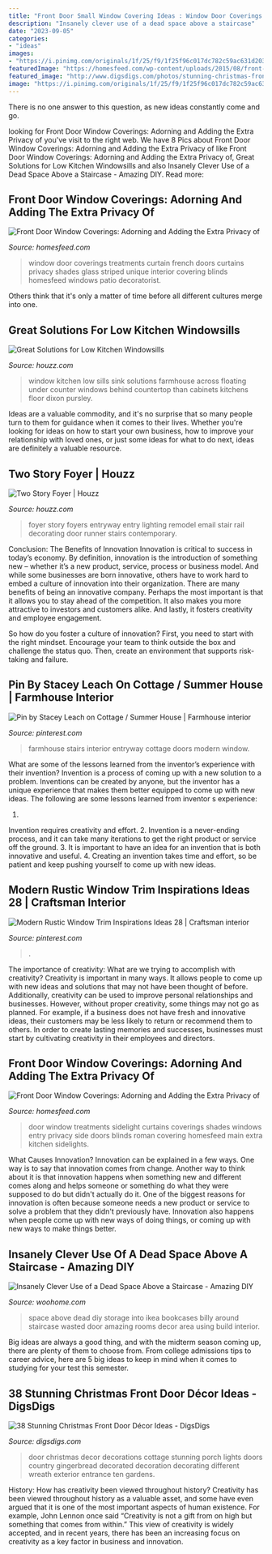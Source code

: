 ```yaml
---
title: "Front Door Small Window Covering Ideas : Window Door Coverings Treatments Curtain French Doors Curtains Privacy Shades Glass Striped Unique Interior Covering Blinds Homesfeed Windows Patio Decoratorist"
description: "Insanely clever use of a dead space above a staircase"
date: "2023-09-05"
categories:
- "ideas"
images:
- "https://i.pinimg.com/originals/1f/25/f9/1f25f96c017dc782c59ac631d203d693.jpg"
featuredImage: "https://homesfeed.com/wp-content/uploads/2015/08/front-door-window-curtains-and-front-door-window-coverings-plus-front-door-window-treatments-in-frech-style-and-traditional-dining-room.jpg"
featured_image: "http://www.digsdigs.com/photos/stunning-christmas-front-door-decor-ideas-12-554x741.jpg"
image: "https://i.pinimg.com/originals/1f/25/f9/1f25f96c017dc782c59ac631d203d693.jpg"
---
```



There is no one answer to this question, as new ideas constantly come and go.

	

		
looking for Front Door Window Coverings: Adorning and Adding the Extra Privacy of you've visit to the right web. We have 8 Pics about Front Door Window Coverings: Adorning and Adding the Extra Privacy of like Front Door Window Coverings: Adorning and Adding the Extra Privacy of, Great Solutions for Low Kitchen Windowsills and also Insanely Clever Use of a Dead Space Above a Staircase - Amazing DIY. Read more:
		
    
## Front Door Window Coverings: Adorning And Adding The Extra Privacy Of

<img loading=lazy src="https://homesfeed.com/wp-content/uploads/2015/08/front-door-window-curtains-and-front-door-window-coverings-plus-front-door-window-treatments-in-frech-style-and-traditional-dining-room.jpg" onerror="this.onerror=null;this.src='https://tse4.mm.bing.net/th?id=OIP.O5TDpN2HtevY8rz88O_SLAHaJ2&amp;pid=15.1';" alt="Front Door Window Coverings: Adorning and Adding the Extra Privacy of">

_Source: homesfeed.com_

>window door coverings treatments curtain french doors curtains privacy shades glass striped unique interior covering blinds homesfeed windows patio decoratorist. 

	

Others think that it's only a matter of time before all different cultures merge into one.

    
## Great Solutions For Low Kitchen Windowsills

<img loading=lazy src="https://st.hzcdn.com/simgs/0c9117b40059be95_4-5126/farmhouse-kitchen.jpg" onerror="this.onerror=null;this.src='https://tse1.mm.bing.net/th?id=OIP.zSHwj0v-uDwXnPJ0X4lcnADYEg&amp;pid=15.1';" alt="Great Solutions for Low Kitchen Windowsills">

_Source: houzz.com_

>window kitchen low sills sink solutions farmhouse across floating under counter windows behind countertop than cabinets kitchens floor dixon pursley. 

	

Ideas are a valuable commodity, and it's no surprise that so many people turn to them for guidance when it comes to their lives. Whether you're looking for ideas on how to start your own business, how to improve your relationship with loved ones, or just some ideas for what to do next, ideas are definitely a valuable resource.

    
## Two Story Foyer | Houzz

<img loading=lazy src="https://st.hzcdn.com/fimgs/9611e7bf0d939b0a_7543-w500-h666-b0-p0--contemporary-entry.jpg" onerror="this.onerror=null;this.src='https://tse1.mm.bing.net/th?id=OIP.4xrGCeJ4uOfEdJjNMvAhhAHaJ3&amp;pid=15.1';" alt="Two Story Foyer | Houzz">

_Source: houzz.com_

>foyer story foyers entryway entry lighting remodel email stair rail decorating door runner stairs contemporary. 

	

Conclusion: The Benefits of Innovation
Innovation is critical to success in today’s economy. By definition, innovation is the introduction of something new – whether it’s a new product, service, process or business model. And while some businesses are born innovative, others have to work hard to embed a culture of innovation into their organization.
There are many benefits of being an innovative company. Perhaps the most important is that it allows you to stay ahead of the competition. It also makes you more attractive to investors and customers alike. And lastly, it fosters creativity and employee engagement.

So how do you foster a culture of innovation? First, you need to start with the right mindset. Encourage your team to think outside the box and challenge the status quo. Then, create an environment that supports risk-taking and failure.

    
## Pin By Stacey Leach On Cottage / Summer House | Farmhouse Interior

<img loading=lazy src="https://i.pinimg.com/originals/fd/50/5f/fd505f014ceb4d0465fb298eb52714a6.jpg" onerror="this.onerror=null;this.src='https://tse2.mm.bing.net/th?id=OIP.wfZw2XqV925ytjxcNc_ecwHaLH&amp;pid=15.1';" alt="Pin by Stacey Leach on Cottage / Summer House | Farmhouse interior">

_Source: pinterest.com_

>farmhouse stairs interior entryway cottage doors modern window. 

	

What are some of the lessons learned from the inventor’s experience with their invention?
Invention is a process of coming up with a new solution to a problem. Inventions can be created by anyone, but the inventor has a unique experience that makes them better equipped to come up with new ideas. The following are some lessons learned from inventor s experience:

1. 
Invention requires creativity and effort.
2. 
Invention is a never-ending process, and it can take many iterations to get the right product or service off the ground.
3. 
It is important to have an idea for an invention that is both innovative and useful. 
4. 
Creating an invention takes time and effort, so be patient and keep pushing yourself to come up with new ideas.

    
## Modern Rustic Window Trim Inspirations Ideas 28 | Craftsman Interior

<img loading=lazy src="https://i.pinimg.com/originals/1f/25/f9/1f25f96c017dc782c59ac631d203d693.jpg" onerror="this.onerror=null;this.src='https://tse2.mm.bing.net/th?id=OIP.my6ZmLdMX5j_v3uZA6IdogHaJ3&amp;pid=15.1';" alt="Modern Rustic Window Trim Inspirations Ideas 28 | Craftsman interior">

_Source: pinterest.com_

>. 

	

The importance of creativity: What are we trying to accomplish with creativity?
Creativity is important in many ways. It allows people to come up with new ideas and solutions that may not have been thought of before. Additionally, creativity can be used to improve personal relationships and businesses. However, without proper creativity, some things may not go as planned. For example, if a business does not have fresh and innovative ideas, their customers may be less likely to return or recommend them to others. In order to create lasting memories and successes, businesses must start by cultivating creativity in their employees and directors.

    
## Front Door Window Coverings: Adorning And Adding The Extra Privacy Of

<img loading=lazy src="https://homesfeed.com/wp-content/uploads/2015/08/front-door-window-curtains-and-front-door-window-coverings-plus-front-door-window-treatments-with-golden-shades-feat-rug-for-entryway-and-wooden-floor.jpg" onerror="this.onerror=null;this.src='https://tse4.mm.bing.net/th?id=OIP.u2k62zQlLALjwE-i4hd4cgHaJ3&amp;pid=15.1';" alt="Front Door Window Coverings: Adorning and Adding the Extra Privacy of">

_Source: homesfeed.com_

>door window treatments sidelight curtains coverings shades windows entry privacy side doors blinds roman covering homesfeed main extra kitchen sidelights. 

	

What Causes Innovation?
Innovation can be explained in a few ways. One way is to say that innovation comes from change. Another way to think about it is that innovation happens when something new and different comes along and helps someone or something do what they were supposed to do but didn't actually do it. 
One of the biggest reasons for innovation is often because someone needs a new product or service to solve a problem that they didn't previously have. Innovation also happens when people come up with new ways of doing things, or coming up with new ways to make things better.

    
## Insanely Clever Use Of A Dead Space Above A Staircase - Amazing DIY

<img loading=lazy src="http://www.woohome.com/wp-content/uploads/2016/01/make-use-of-dead-space-6.jpg" onerror="this.onerror=null;this.src='https://tse2.mm.bing.net/th?id=OIP.5LDr2ZT3HsthZXMWOBPmqgHaLS&amp;pid=15.1';" alt="Insanely Clever Use of a Dead Space Above a Staircase - Amazing DIY">

_Source: woohome.com_

>space above dead diy storage into ikea bookcases billy around staircase wasted door amazing rooms decor area using build interior. 

	

Big ideas are always a good thing, and with the midterm season coming up, there are plenty of them to choose from. From college admissions tips to career advice, here are 5 big ideas to keep in mind when it comes to studying for your test this semester.

    
## 38 Stunning Christmas Front Door Décor Ideas - DigsDigs

<img loading=lazy src="http://www.digsdigs.com/photos/stunning-christmas-front-door-decor-ideas-12-554x741.jpg" onerror="this.onerror=null;this.src='https://tse3.mm.bing.net/th?id=OIP.QCLqjyLZT1hJQSwTzljboQHaJ5&amp;pid=15.1';" alt="38 Stunning Christmas Front Door Décor Ideas - DigsDigs">

_Source: digsdigs.com_

>door christmas decor decorations cottage stunning porch lights doors country gingerbread decorated decoration decorating different wreath exterior entrance ten gardens. 

	

History: How has creativity been viewed throughout history?
Creativity has been viewed throughout history as a valuable asset, and some have even argued that it is one of the most important aspects of human existence. For example, John Lennon once said “Creativity is not a gift from on high but something that comes from within.” This view of creativity is widely accepted, and in recent years, there has been an increasing focus on creativity as a key factor in business and innovation.

